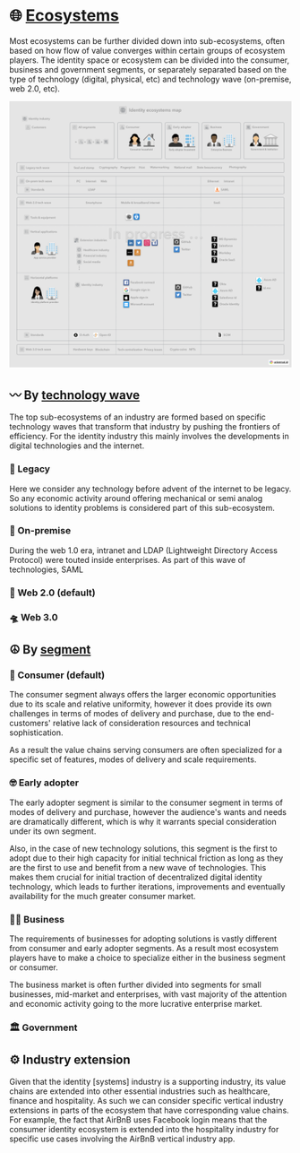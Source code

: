# 🌐 [Ecosystems](../meta/README.md#ecosystem)

Most ecosystems can be further divided down into sub-ecosystems, often based on how flow of value converges within certain groups of ecosystem players. The identity space or ecosystem can be divided into the consumer, business and government segments, or separately separated based on the type of technology (digital, physical, etc) and technology wave (on-premise, web 2.0, etc).

![Identity ecosystem map][ecosystem-map]

[ecosystem-map]: images/ecosystem-map.png

## 〰️ By [technology wave](../meta/README.md#technology-wave)

The top sub-ecosystems of an industry are formed based on specific technology waves that transform that industry by pushing the frontiers of efficiency. For the identity industry this mainly involves the developments in digital technologies and the internet.

### 🧮 Legacy

Here we consider any technology before advent of the internet to be legacy. So any economic activity around offering mechanical or semi analog solutions to identity problems is considered part of this sub-ecosystem.

### 💾 On-premise

During the web 1.0 era, intranet and LDAP (Lightweight Directory Access Protocol) were touted inside enterprises. As part of this wave of technologies, SAML

### 📱 Web 2.0 (default)

### 🛸 Web 3.0

## ☮️ By [segment](../meta/README.md##ecosystem-segment)

### 🧑 Consumer (default)

The consumer segment always offers the larger economic opportunities due to its scale and relative uniformity, however it does provide its own challenges in terms of modes of delivery and purchase, due to the end-customers' relative lack of consideration resources and technical sophistication.

As a result the value chains serving consumers are often specialized for a specific set of features, modes of delivery and scale requirements.

### 🤓 Early adopter

The early adopter segment is similar to the consumer segment in terms of modes of delivery and purchase, however the audience's wants and needs are dramatically different, which is why it warrants special consideration under its own segment.

Also, in the case of new technology solutions, this segment is the first to adopt due to their high capacity for initial technical friction as long as they are the first to use and benefit from a new wave of technologies. This makes them crucial for initial traction of decentralized digital identity technology, which leads to further iterations, improvements and eventually availability for the much greater consumer market.

### 🧑‍💼 Business

The requirements of businesses for adopting solutions is vastly different from consumer and early adopter segments. As a result most ecosystem players have to make a choice to specialize either in the business segment or consumer.

The business market is often further divided into segments for small businesses, mid-market and enterprises, with vast majority of the attention and economic activity going to the more lucrative enterprise market.

### 🏛 Government

## ⚙️ Industry extension

Given that the identity [systems] industry is a supporting industry, its value chains are extended into other essential industries such as healthcare, finance and hospitality. As such we can consider specific vertical industry extensions in parts of the ecosystem that have corresponding value chains. For example, the fact that AirBnB uses Facebook login means that the consumer identity ecosystem is extended into the hospitality industry for specific use cases involving the AirBnB vertical industry app.
